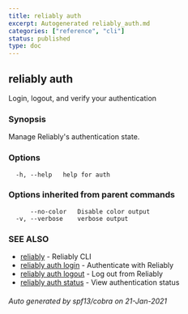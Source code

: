 ```yaml
---
title: reliably auth
excerpt: Autogenerated reliably_auth.md
categories: ["reference", "cli"]
status: published
type: doc
---
```

## reliably auth

Login, logout, and verify your authentication

### Synopsis

Manage Reliably's authentication state.

### Options

```
  -h, --help   help for auth
```

### Options inherited from parent commands

```
      --no-color   Disable color output
  -v, --verbose    verbose output
```

### SEE ALSO

* [reliably](/reference/cli/reliably/)	 - Reliably CLI
* [reliably auth login](/reference/cli/reliably-auth-login/)	 - Authenticate with Reliably
* [reliably auth logout](/reference/cli/reliably-auth-logout/)	 - Log out from Reliably
* [reliably auth status](/reference/cli/reliably-auth-status/)	 - View authentication status

###### Auto generated by spf13/cobra on 21-Jan-2021
